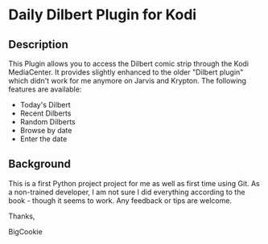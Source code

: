 # Daily Dilbert Plugin for Kodi

## Description
This Plugin allows you to access the Dilbert comic strip through the Kodi MediaCenter.
It provides slightly enhanced to the older "Dilbert plugin" which didn't work for me anymore 
on Jarvis and Krypton. The following features are available:
- Today's Dilbert
- Recent Dilberts 
- Random Dilberts
- Browse by date
- Enter the date

## Background
This is a first Python project project for me as well as first time using Git. As a 
non-trained developer, I am not sure I did everything according to the book - though 
it seems to work. Any feedback or tips are welcome.

Thanks,

BigCookie